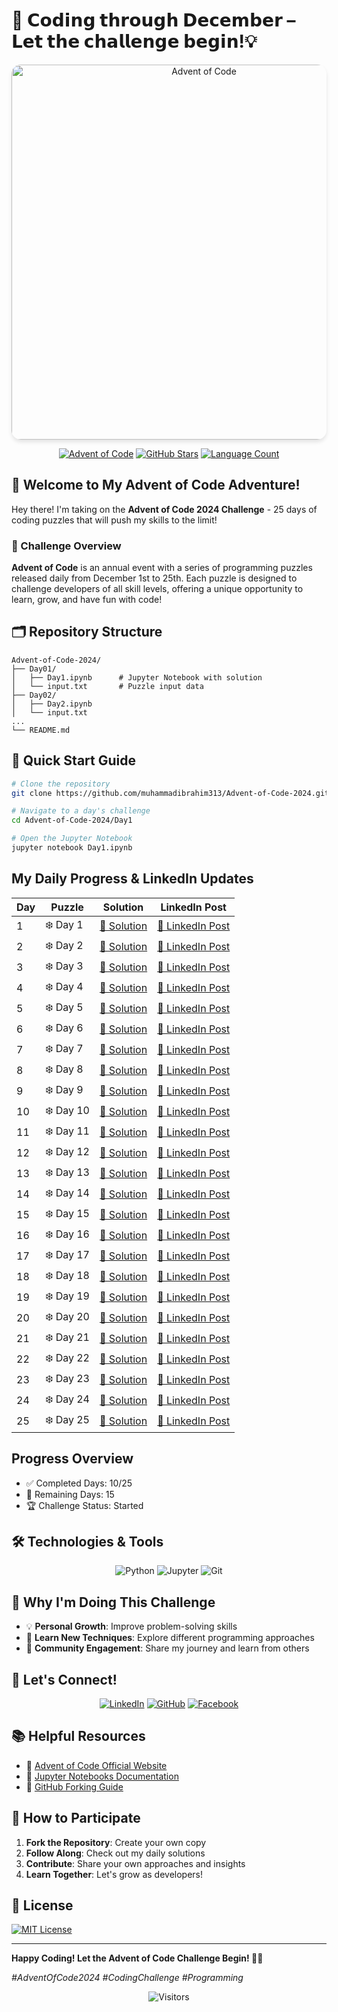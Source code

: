 # 🎄 **𝗖𝗼𝗱𝗶𝗻𝗴 𝘁𝗵𝗿𝗼𝘂𝗴𝗵 𝗗𝗲𝗰𝗲𝗺𝗯𝗲𝗿 – 𝗟𝗲𝘁 𝘁𝗵𝗲 𝗰𝗵𝗮𝗹𝗹𝗲𝗻𝗴𝗲 𝗯𝗲𝗴𝗶𝗻!💡** 
<div align="center">
  <img src="https://wp.technologyreview.com/wp-content/uploads/2021/12/aoc-santa-hat.gif?w=1177" alt="Advent of Code" width="600" style="max-width: 100%; height: auto; border-radius: 15px; box-shadow: 0 4px 6px rgba(0,0,0,0.1);">

  [![Advent of Code](https://img.shields.io/badge/Advent%20of%20Code-2024-brightgreen?style=for-the-badge&logo=advent-of-code&logoColor=white)](https://adventofcode.com/)
  [![GitHub Stars](https://img.shields.io/github/stars/muhammadibrahim313/Advent-of-Code-2024?style=for-the-badge&logo=github&color=yellow)](https://github.com/muhammadibrahim313/Advent-of-Code-2024/stargazers)
  [![Language Count](https://img.shields.io/github/languages/count/muhammadibrahim313/Advent-of-Code-2024?style=for-the-badge&color=orange)](https://github.com/muhammadibrahim313/Advent-of-Code-2024)
</div>

## 🌟 Welcome to My Advent of Code Adventure! 

Hey there! I'm taking on the **Advent of Code 2024 Challenge** - 25 days of coding puzzles that will push my skills to the limit! 

### 📅 Challenge Overview

**Advent of Code** is an annual event with a series of programming puzzles released daily from December 1st to 25th. Each puzzle is designed to challenge developers of all skill levels, offering a unique opportunity to learn, grow, and have fun with code!

## 🗂️ Repository Structure

```
Advent-of-Code-2024/
├── Day01/
│   ├── Day1.ipynb      # Jupyter Notebook with solution
│   └── input.txt       # Puzzle input data
├── Day02/
│   ├── Day2.ipynb
│   └── input.txt
...
└── README.md
```

## 🚀 Quick Start Guide

```bash
# Clone the repository
git clone https://github.com/muhammadibrahim313/Advent-of-Code-2024.git

# Navigate to a day's challenge
cd Advent-of-Code-2024/Day1

# Open the Jupyter Notebook
jupyter notebook Day1.ipynb
```



## My Daily Progress & LinkedIn Updates

| Day | Puzzle | Solution | LinkedIn Post |
|-----|--------|----------|---------------|
| 1   | ❄️ Day 1 | [📝 Solution](https://github.com/muhammadibrahim313/Advent-of-Code-2024/tree/main/DAY%201) | [🔗 LinkedIn Post](https://www.linkedin.com/feed/update/urn:li:activity:7268937345796620288/) |
| 2   | ❄️ Day 2 | [📝 Solution](https://github.com/muhammadibrahim313/Advent-of-Code-2024/tree/main/DAY%202) | [🔗 LinkedIn Post](https://www.linkedin.com/posts/ibrahimqasmi313_adventofcode-day2-codingchallenge-activity-7269254031460478977-Mu8Y?utm_source=share&utm_medium=member_desktop) |
| 3   | ❄️ Day 3 | [📝 Solution](https://github.com/muhammadibrahim313/Advent-of-Code-2024/tree/main/DAY%203) | [🔗 LinkedIn Post](https://www.linkedin.com/posts/ibrahimqasmi313_adventofcode-day3-codingchallenge-activity-7269580895940984832-p6V4?utm_source=share&utm_medium=member_desktop) |
| 4   | ❄️ Day 4 | [📝 Solution](https://github.com/muhammadibrahim313/Advent-of-Code-2024/tree/main/DAY%204) | [🔗 LinkedIn Post](https://www.linkedin.com/posts/ibrahimqasmi313_adventofcode-day4-codingchallenge-activity-7269949501883248640-Zmz6?utm_source=share&utm_medium=member_desktop) |
| 5   | ❄️ Day 5 | [📝 Solution](https://github.com/muhammadibrahim313/Advent-of-Code-2024/tree/main/DAY%205) | [🔗 LinkedIn Post](https://www.linkedin.com/posts/ibrahimqasmi313_adventofcode-day5-codingchallenge-activity-7270308441674428416-w51G?utm_source=share&utm_medium=member_desktop) |
| 6   | ❄️ Day 6 | [📝 Solution](https://github.com/muhammadibrahim313/Advent-of-Code-2024/tree/main/DAY%206) | [🔗 LinkedIn Post](https://shorturl.at/bCxbB) |
| 7   | ❄️ Day 7 | [📝 Solution](https://github.com/muhammadibrahim313/Advent-of-Code-2024/tree/main/DAY%207) | [🔗 LinkedIn Post](https://www.linkedin.com/posts/ibrahimqasmi313_codingchallenge-problemsolving-logicpuzzles-activity-7271096594475708416-lLl7?utm_source=share&utm_medium=member_desktop) |
| 8   | ❄️ Day 8 | [📝 Solution](https://github.com/muhammadibrahim313/Advent-of-Code-2024/tree/main/DAY%208) | [🔗 LinkedIn Post](#) |
| 9   | ❄️ Day 9 | [📝 Solution](https://github.com/muhammadibrahim313/Advent-of-Code-2024/tree/main/DAY%209) | [🔗 LinkedIn Post](https://www.linkedin.com/posts/ibrahimqasmi313_adventofcode-day8-codingchallenge-activity-7271395627610095619-6bZZ?utm_source=share&utm_medium=member_desktop) |
| 10  | ❄️ Day 10 | [📝 Solution](https://github.com/muhammadibrahim313/Advent-of-Code-2024/tree/main/DAY%2010) | [🔗 LinkedIn Post](https://www.linkedin.com/posts/ibrahimqasmi313_adventofcode-day10-codingchallenge-activity-7272123314645430273-VSBC?utm_source=share&utm_medium=member_desktop) |
| 11  | ❄️ Day 11 | [📝 Solution](Day11/) | [🔗 LinkedIn Post](#) |
| 12  | ❄️ Day 12 | [📝 Solution](Day12/) | [🔗 LinkedIn Post](#) |
| 13  | ❄️ Day 13 | [📝 Solution](Day13/) | [🔗 LinkedIn Post](#) |
| 14  | ❄️ Day 14 | [📝 Solution](Day14/) | [🔗 LinkedIn Post](#) |
| 15  | ❄️ Day 15 | [📝 Solution](Day15/) | [🔗 LinkedIn Post](#) |
| 16  | ❄️ Day 16 | [📝 Solution](Day16/) | [🔗 LinkedIn Post](#) |
| 17  | ❄️ Day 17 | [📝 Solution](Day17/) | [🔗 LinkedIn Post](#) |
| 18  | ❄️ Day 18 | [📝 Solution](Day18/) | [🔗 LinkedIn Post](#) |
| 19  | ❄️ Day 19 | [📝 Solution](Day19/) | [🔗 LinkedIn Post](#) |
| 20  | ❄️ Day 20 | [📝 Solution](Day20/) | [🔗 LinkedIn Post](#) |
| 21  | ❄️ Day 21 | [📝 Solution](Day21/) | [🔗 LinkedIn Post](#) |
| 22  | ❄️ Day 22 | [📝 Solution](Day22/) | [🔗 LinkedIn Post](#) |
| 23  | ❄️ Day 23 | [📝 Solution](Day23/) | [🔗 LinkedIn Post](#) |
| 24  | ❄️ Day 24 | [📝 Solution](Day24/) | [🔗 LinkedIn Post](#) |
| 25  | ❄️ Day 25 | [📝 Solution](Day25/) | [🔗 LinkedIn Post](#) |

## Progress Overview

- ✅ Completed Days: 10/25
- 🧊 Remaining Days: 15
- 🏆 Challenge Status: Started



## 🛠️ Technologies & Tools

<div align="center">
  
![Python](https://img.shields.io/badge/-Python-3776AB?style=for-the-badge&logo=python&logoColor=white)
![Jupyter](https://img.shields.io/badge/-Jupyter-F37626?style=for-the-badge&logo=jupyter&logoColor=white)
![Git](https://img.shields.io/badge/-Git-F05032?style=for-the-badge&logo=git&logoColor=white)
</div>

## 🌟 Why I'm Doing This Challenge

- 💡 **Personal Growth**: Improve problem-solving skills
- 🧠 **Learn New Techniques**: Explore different programming approaches
- 🤝 **Community Engagement**: Share my journey and learn from others

## 🔗 Let's Connect!

<div align="center">

[![LinkedIn](https://img.shields.io/badge/LinkedIn-blue?style=for-the-badge&logo=linkedin)](https://www.linkedin.com/in/ibrahimqasmi313/)
[![GitHub](https://img.shields.io/badge/GitHub-black?style=for-the-badge&logo=github)](https://github.com/muhammadibrahim313)
[![Facebook](https://img.shields.io/badge/Facebook-blue?style=for-the-badge&logo=facebook)](https://www.facebook.com/profile.php?id=61560872765839)
</div>

## 📚 Helpful Resources

- 🎄 [Advent of Code Official Website](https://adventofcode.com/)
- 📘 [Jupyter Notebooks Documentation](https://jupyter.org/documentation)
- 🍴 [GitHub Forking Guide](https://docs.github.com/en/get-started/quickstart/fork-a-repo)

## 🤝 How to Participate

1. **Fork the Repository**: Create your own copy
2. **Follow Along**: Check out my daily solutions
3. **Contribute**: Share your own approaches and insights
4. **Learn Together**: Let's grow as developers!

## 📜 License

[![MIT License](https://img.shields.io/badge/License-MIT-green.svg)](LICENSE)

---

**Happy Coding! Let the Advent of Code Challenge Begin! 🚀🎄**

*#AdventOfCode2024 #CodingChallenge #Programming*

<div align="center">
  <img src="https://visitor-badge.laobi.icu/badge?page_id=muhammadibrahim313.Advent-of-Code-2024" alt="Visitors">
</div>
